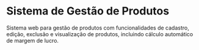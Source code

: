 # Sistema de Gestão de Produtos

Sistema web para gestão de produtos com funcionalidades de cadastro, edição, exclusão e visualização de produtos, incluindo cálculo automático de margem de lucro.